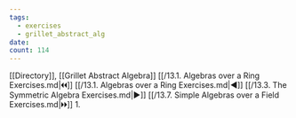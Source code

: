 ```yaml
---
tags:
  - exercises
  - grillet_abstract_alg
date:
count: 114
---
```

[[Directory]], [[Grillet Abstract Algebra]]
[[/13.1. Algebras over a Ring Exercises.md|🞀🞀]] [[/13.1. Algebras over a Ring Exercises.md|◀]] [[/13.3. The Symmetric Algebra Exercises.md|▶]] [[/13.7. Simple Algebras over a Field Exercises.md|🞂🞂]]
1. 